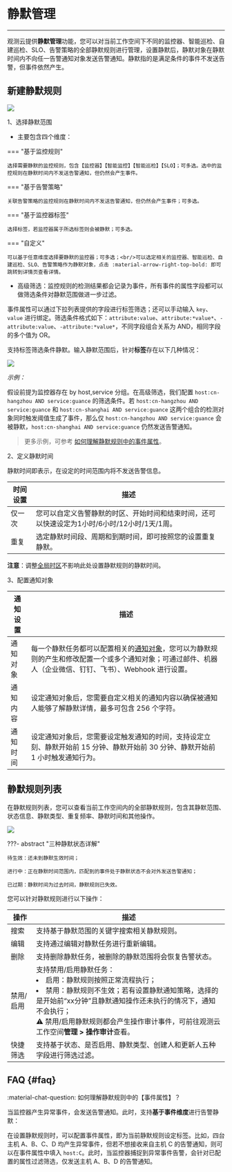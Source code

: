 # 静默管理
---

观测云提供**静默管理**功能，您可以对当前工作空间下不同的监控器、智能巡检、自建巡检、SLO、告警策略的全部静默规则进行管理，设置静默后，静默对象在静默时间内不向任一告警通知对象发送告警通知。静默指的是满足条件的事件不发送告警，但事件依然产生。


## 新建静默规则

![](img/monitor07.png)

1、选择静默范围

- 主要包含四个维度：

<div class="grid" markdown>

=== "基于监控规则"

    选择需要静默的监控规则，包含【监控器】【智能监控】【智能巡检】【SLO】；可多选。选中的监控规则在静默时间内不发送告警通知，但仍然会产生事件。      

=== "基于告警策略"

    关联告警策略的监控规则在静默时间内不发送告警通知，但仍然会产生事件；可多选。           

=== "基于监控器标签"

    选择标签，若监控器属于所选标签则会被静默；可多选。

=== "自定义"

    可以基于任意维度选择要静默的监控器；可多选；<br/>可以选定相关的监控器、智能巡检、自建巡检、SLO、告警策略作为静默对象，点击 :material-arrow-right-top-bold: 即可跳转到详情页查看详情。          

</div>

- 高级筛选：监控规则的检测结果都会记录为事件，所有事件的属性字段都可以做筛选条件对静默范围做进一步过滤。

事件属性可以通过下拉列表提供的字段进行标签筛选；还可以手动输入 `key`、`value` 进行绑定。筛选条件格式如下：`attribute:value`、`attribute:*value*`、`-attribute:value`、`-attribute:*value*`，不同字段组合关系为 AND，相同字段的多个值为 OR。

支持标签筛选条件静默。输入静默范围后，针对**标签**存在以下几种情况：

![](img/logic.png)

*示例：*

假设前提为监控器存在 by host,service 分组。在高级筛选，我们配置 `host:cn-hangzhou AND service:guance` 的筛选条件。若 `host:cn-hangzhou AND service:guance` 和 `host:cn-shanghai AND service:guance` 这两个组合的检测对象同时触发阈值生成了事件，那么仅 `host:cn-hangzhou AND service:guance` 会被静默，`host:cn-shanghai AND service:guance` 仍然发送告警通知。

> 更多示例，可参考 [如何理解静默规则中的事件属性](#faq)。


<!--
???+ abstract "静默范围"

    静默范围必填，标签非必填。只有当同时满足【静默范围】和【标签】的条件时，静默才会生效。举例说明如下：

    假设静默范围选择 【监控器 A】和【智能巡检 B】，标签选择：【host:aaa】和【city:Shanghai】。当同时符合 监控器 A , host:aaa 以及 city:Shanghai 这三个条件时，该通知静默；当同时符合 智能巡检 B, host:aaa 以及 city:Shanghai 这三个条件时，该通知静默。
-->

2、定义静默时间

静默时间即表示，在设定的时间范围内将不发送告警信息。

| 时间设置      | 描述               |
| ----------- | --------------- |
| 仅一次      | 您可以自定义告警静默的时区、开始时间和结束时间，还可以快速设定为1小时/6小时/12小时/1天/1周。               |
| 重复      | 选定静默时间段、周期和到期时间，即可按照您的设置重复静默。               |

    
**注意**：调整[全局时区](../management/index.md#zone)不影响此处设置静默规则的静默时间。

3、配置通知对象

| 通知设置      | 描述               |
| ----------- | --------------- |
| 通知对象      | 每一个静默任务都可以配置相关的[通知对象](notify-object.md)，您可以为静默规则的产生和修改配置一个或多个通知对象；可通过邮件、机器人（企业微信、钉钉、飞书）、Webhook 进行设置。               |
| 通知内容      | 设定通知对象后，您需要自定义相关的通知内容以确保被通知人能够了解静默详情，最多可包含 256 个字符。               |
| 通知时间      | 设定通知对象后，您需要设定触发通知的时间，支持设定立刻、静默开始前 15 分钟、静默开始前 30 分钟、静默开始前 1 小时触发通知行为。               |


## 静默规则列表

在静默规则列表，您可以查看当前工作空间内的全部静默规则，包含其静默范围、状态信息、静默类型、重复频率、静默时间和其他操作。

![](img/monitor08.png)

???- abstract "三种静默状态详解"

    待生效：还未到静默生效时间；

    进行中：正在静默时间范围内，匹配到的事件处于静默状态不会对外发送告警通知；

    已过期：静默时间为过去时间，静默规则已失效。

您可以针对静默规则进行以下操作：

| 操作      | 描述                          |
| ----------- | ------------------------- |
| 搜索      | 支持基于静默范围的关键字搜索相关静默规则。      |
| 编辑      | 支持通过编辑对静默任务进行重新编辑。              |
| 删除      | 支持删除静默任务，被删除的静默范围将会恢复告警状态。                       |
| 禁用/启用      | 支持禁用/启用静默任务：<br/><li>启用：静默规则按照正常流程执行；<br/><li>禁用：静默规则不生效；若有设置静默通知策略，选择的是开始前“xx分钟”且静默通知操作还未执行的情况下，通知不会执行；<br/>:warning: 禁用/启用静默规则都会产生操作审计事件，可前往观测云工作空间**管理 > 操作审计**查看。                          |
| 快捷筛选      | 支持基于状态、是否启用、静默类型、创建人和更新人五种字段进行筛选过滤。                          |


## FAQ {#faq}

:material-chat-question: 如何理解静默规则中的【事件属性】？

当监控器产生异常事件，会发送告警通知。此时，支持**基于事件维度**进行告警静默：

在设置静默规则时，可以配置事件属性，即为当前静默规则设定标签。比如，四台主机 A、B、C、D 均产生异常事件，但若不想接收来自主机 C 的告警通知，则可以在事件属性中填入 `host:C`。此时，当监控器捕捉到异常事件告警，会针对已配置的属性过滤筛选，仅发送主机 A、B、D 的告警通知。


